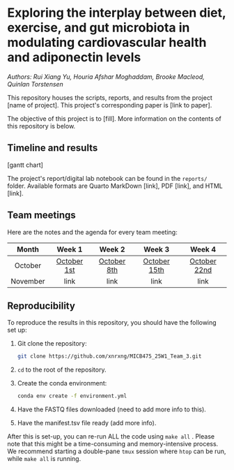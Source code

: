 # Exploring the interplay between diet, exercise, and gut microbiota in modulating cardiovascular health and adiponectin levels

*Authors: Rui Xiang Yu, Houria Afshar Moghaddam, Brooke Macleod, Quinlan Torstensen*

This repository houses the scripts, reports, and results from the project [name of project]. This project's corresponding paper is [link to paper].

The objective of this project is to [fill]. More information on the contents of this repository is below.

## Timeline and results

[gantt chart]

The project's report/digital lab notebook can be found in the `reports/` folder. Available formats are Quarto MarkDown [link], PDF [link], and HTML [link].

## Team meetings

Here are the notes and the agenda for every team meeting:

| Month | Week 1 | Week 2 | Week 3 | Week 4 |
|:-------------:|:-------------:|:-------------:|:-------------:|:-------------:|
| October | [October 1st](https://github.com/xnrxng/MICB475_25W1_Team_3/blob/main/team_meetings/oct_1st_2025_meeting.md) | [October 8th](https://github.com/xnrxng/MICB475_25W1_Team_3/blob/main/team_meetings/oct_8th_2025_meeting.md) | [October 15th](https://github.com/xnrxng/MICB475_25W1_Team_3/blob/main/team_meetings/oct_15th_2025_meeting.md) | [October 22nd](https://github.com/xnrxng/MICB475_25W1_Team_3/blob/main/team_meetings/oct_22nd_2025_meeting.md) |
| November | link | link | link | link |

## Reproducibility

To reproduce the results in this repository, you should have the following set up:

1.  Git clone the repository:

    ``` bash
    git clone https://github.com/xnrxng/MICB475_25W1_Team_3.git
    ```

2.  `cd` to the root of the repository.

3.  Create the conda environment:

    ``` bash
    conda env create -f environment.yml
    ```

4.  Have the FASTQ files downloaded (need to add more info to this).

5.  Have the manifest.tsv file ready (add more info).

After this is set-up, you can re-run ALL the code using `make all` . Please note that this might be a time-consuming and memory-intensive process. We recommend starting a double-pane `tmux` session where `htop` can be run, while `make all` is running.
